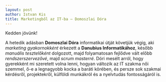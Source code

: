 ```yaml
---
layout: post
author: Istvan Kis
title: Marketingből az IT-ba – Domoszlai Dóra
---
```

Kedden jövünk!

A hetedik adásban **Domoszlai Dóra** informatikai útját követjük végig, aki *marketing gyakornokként* érkezett a **Danubius Informatikához**, később *manuális tesztelőként* dolgozott, majd folyamatosan fejlődve vált előbb *rendszerszervezővé*, majd *scrum masterré*. Dóri mesélt arról, hogy gyerekként mi szeretett volna lenni, hogyan változik az IT szakma női szemmel, ő-e a legnagyobb kocka a baráti körében, és persze sok szakmai kérdésről, projektekről, külföldi munkákról és a nyelvtudás fontosságáról is.
